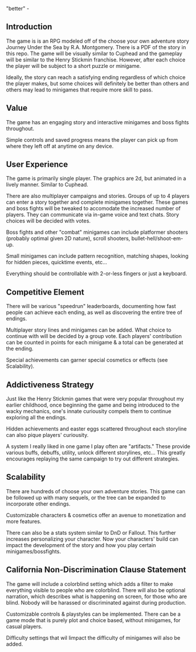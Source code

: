 "better" -

## Introduction

The game is is an RPG modeled off of the choose your own adventure story Journey Under the Sea by R.A. Montgomery. There is a PDF of the story in this repo. The game will be visually similar to Cuphead and the gameplay will be similar to the Henry Stickmin franchise.
However, after each choice the player will be subject to a short puzzle or minigame.

Ideally, the story can reach a satisfying ending regardless of which choice the player makes, but some choices will definitely be better than others and others may lead to minigames that require more skill to pass.

## Value

The game has an engaging story and interactive minigames and boss fights throughout.

Simple controls and saved progress means the player can pick up from where they left off at anytime on any device.

## User Experience

The game is primarily single player. The graphics are 2d, but animated in a lively manner. Similar to Cuphead.

There are also multiplayer campaigns and stories. Groups of up to 4 players can enter a story together and complete minigames together. These games and boss fights will be tweaked to accomodate the increased number of players. They can communicate via in-game voice and text chats. Story choices will be decided with votes.

Boss fights and other "combat" minigames can include platformer shooters (probably optimal given 2D nature), scroll shooters, bullet-hell/shoot-em-up.

Small minigames can include pattern recognition, matching shapes, looking for hidden pieces, quicktime events, etc...

Everything should be controllable with 2-or-less fingers or just a keyboard.

## Competitive Element

There will be various "speedrun" leaderboards, documenting how fast people can achieve each ending, as well as discovering the entire tree of endings.

Multiplayer story lines and minigames can be added. What choice to continue with will be decided by a group vote. Each players' contribution can be counted in points for each minigame & a total can be generated at the ending.

Special achievements can garner special cosmetics or effects (see Scalability).

## Addictiveness Strategy

Just like the Henry Stickmin games that were very popular throughout my earlier childhood, once beginning the game and being introduced to the wacky mechanics, one's innate curiousity compels them to continue exploring all the endings.

Hidden achievements and easter eggs scattered throughout each storyline can also pique players' curiousity.

A system I really liked in one game I play often are "artifacts." These provide various buffs, debuffs, utility, unlock different storylines, etc... This greatly encourages replaying the same campaign to try out different strategies.

## Scalability

There are hundreds of choose your own adventure stories. This game can be followed up with many sequels, or the tree can be expanded to incorporate other endings.

Customizable characters & cosmetics offer an avenue to monetization and more features.

There can also be a stats system similar to DnD or Fallout. This further increases personalizing your character. Now your characters' build can impact the development of the story and how you play certain minigames/bossfights.

## California Non-Discrimination Clause Statement

The game will include a colorblind setting which adds a filter to make everything visible to people who are colorblind. There will also be optional narration, which describes what is happening on screen, for those who are blind. Nobody will be harassed or discriminated against during production.

Customizable controls & playstyles can be implemented. There can be a game mode that is purely plot and choice based, without minigames, for casual players.

Difficulty settings that wil limpact the difficulty of minigames will also be added.
